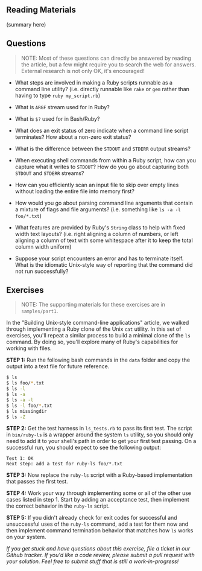 ## Reading Materials

(summary here)

## Questions

> NOTE: Most of these questions can directly be answered by reading 
> the article, but a few might require you to search the web for
> answers. External research is not only OK, it's encouraged!

* What steps are involved in making a Ruby scripts runnable as a 
command line utility? (i.e. directly runnable like `rake` or `gem`
rather than having to type `ruby my_script.rb`)

* What is `ARGF` stream used for in Ruby?

* What is `$?` used for in Bash/Ruby?

* What does an exit status of zero indicate when a command line script 
terminates? How about a non-zero exit status?

* What is the difference between the `STDOUT` and `STDERR` output streams?

* When executing shell commands from within a Ruby script, how can you capture
what it writes to `STDOUT`? How do you go about capturing both `STDOUT` and
`STDERR` streams?

* How can you efficiently scan an input file to skip over empty lines 
without loading the entire file into memory first?

* How would you go about parsing command line arguments that contain a mixture
of flags and file arguments? (i.e. something like `ls -a -l foo/*.txt`)

* What features are provided by Ruby's `String` class to help with fixed width
text layouts? (i.e. right aligning a column of numbers, or left aligning a
column of text with some whitespace after it to keep the total 
column width uniform)

* Suppose your script encounters an error and has to terminate itself. What is
the idiomatic Unix-style way of reporting that the command did not run
successfully?

## Exercises

> NOTE: The supporting materials for these exercises are in `samples/part1`.

In the "Building Unix-style command-line applications" article, we walked
through implementing a Ruby clone of the Unix `cat` utility. In this set of
exercises, you'll repeat a similar process to build a minimal clone of
the `ls` command. By doing so, you'll explore many of Ruby's capabilities
for working with files.

**STEP 1:** Run the following bash commands in the `data` folder and copy the 
output into a text file for future reference.

```bash
$ ls
$ ls foo/*.txt
$ ls -l
$ ls -a
$ ls -a -l
$ ls -l foo/*.txt
$ ls missingdir
$ ls -Z
```

**STEP 2:** Get the test harness in `ls_tests.rb` to pass its first test.
The script in `bin/ruby-ls` is a wrapper around the system `ls`
utility, so you should only need to add it to your shell's path in order
to get your first test passing. On a successful run, you should expect to
see the following output:

```
Test 1: OK
Next step: add a test for ruby-ls foo/*.txt
```

**STEP 3:** Now replace the `ruby-ls` script with a Ruby-based implementation 
that passes the first test.

**STEP 4:** Work your way through implementing some or all of the other use cases
listed in step 1. Start by adding an acceptance test, then implement
the correct behavior in the `ruby-ls` script.

**STEP 5:** If you didn't already check for exit codes for successful and unsuccessful
uses of the `ruby-ls` command, add a test for them now and then implement
command termination behavior that matches how `ls` works on your system.

*If you get stuck and have questions about this exercise, file a ticket in our
Github tracker. If you'd like a code review, please submit a pull request with
your solution. Feel free to submit stuff that is still a work-in-progress!*
